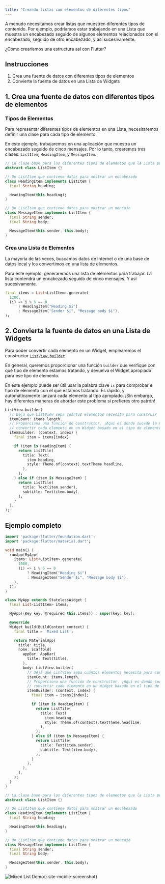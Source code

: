 ```yaml
---
title: "Creando listas con elementos de diferentes tipos"
---
```


A menudo necesitamos crear listas que muestren diferentes tipos de contenido. Por ejemplo, podríamos 
estar trabajando en una Lista que muestra un encabezado seguido de algunos elementos relacionados con 
el encabezado, seguido de otro encabezado, y así sucesivamente.

¿Cómo crearíamos una estructura así con Flutter?

## Instrucciones

  1. Crea una fuente de datos con diferentes tipos de elementos
  2. Convierte la fuente de datos en una Lista de Widgets

## 1. Crea una fuente de datos con diferentes tipos de elementos

### Tipos de Elementos

Para representar diferentes tipos de elementos en una Lista, necesitaremos definir una clase 
para cada tipo de elemento.

En este ejemplo, trabajaremos en una aplicación que muestra un encabezado seguido de 
cinco mensajes. Por lo tanto, crearemos tres clases: `ListItem`, `HeadingItem`, 
y `MessageItem`.

<!-- skip -->
```dart
// La clase base para los diferentes tipos de elementos que la Lista puede contener
abstract class ListItem {}

// Un ListItem que contiene datos para mostrar un encabezado
class HeadingItem implements ListItem {
  final String heading;

  HeadingItem(this.heading);
}

// Un ListItem que contiene datos para mostrar un mensaje
class MessageItem implements ListItem {
  final String sender;
  final String body;

  MessageItem(this.sender, this.body);
}
```

### Crea una Lista de Elementos

La mayoría de las veces, buscamos datos de Internet o de una base de datos local y los convertimos 
en una lista de elementos.
 
Para este ejemplo, generaremos una lista de elementos para trabajar. La lista contendrá un 
encabezado seguido de cinco mensajes. Y así sucesivamente.

<!-- skip -->
```dart
final items = List<ListItem>.generate(
  1200,
  (i) => i % 6 == 0
      ? HeadingItem("Heading $i")
      : MessageItem("Sender $i", "Message body $i"),
);
```

## 2. Convierta la fuente de datos en una Lista de Widgets

Para poder convertir cada elemento en un Widget, emplearemos el 
constructor 
[`ListView.builder`](https://docs.flutter.io/flutter/widgets/ListView/ListView.builder.html).

En general, queremos proporcionar una función `builder` que verifique con qué tipo de 
elemento estamos tratando, y devuelva el Widget apropiado para ese 
tipo de elemento.

En este ejemplo puede ser útil usar la palabra clave `is` para comprobar el tipo de elemento 
con el que estamos tratando. Es rápido, y automáticamente lanzará cada elemento al tipo 
apropiado. ¡Sin embargo, hay diferentes maneras de abordar este problema si 
prefieres otro patrón!

<!-- skip -->
```dart
ListView.builder(
  // Deja que ListView sepa cuántos elementos necesita para construir
  itemCount: items.length,
  // Proporciona una función de constructor. ¡Aquí es donde sucede la magia! Vamos a
  // convertir cada elemento en un Widget basado en el tipo de elemento que es.
  itemBuilder: (context, index) {
    final item = items[index];

    if (item is HeadingItem) {
      return ListTile(
        title: Text(
          item.heading,
          style: Theme.of(context).textTheme.headline,
        ),
      );
    } else if (item is MessageItem) {
      return ListTile(
        title: Text(item.sender),
        subtitle: Text(item.body),
      );
    }
  },
);
```

## Ejemplo completo

```dart
import 'package:flutter/foundation.dart';
import 'package:flutter/material.dart';

void main() {
  runApp(MyApp(
    items: List<ListItem>.generate(
      1000,
      (i) => i % 6 == 0
          ? HeadingItem("Heading $i")
          : MessageItem("Sender $i", "Message body $i"),
    ),
  ));
}

class MyApp extends StatelessWidget {
  final List<ListItem> items;

  MyApp({Key key, @required this.items}) : super(key: key);

  @override
  Widget build(BuildContext context) {
    final title = 'Mixed List';

    return MaterialApp(
      title: title,
      home: Scaffold(
        appBar: AppBar(
          title: Text(title),
        ),
        body: ListView.builder(
          // Deja que ListView sepa cuántos elementos necesita para construir
          itemCount: items.length,
          // Proporciona una función de constructor. ¡Aquí es donde sucede la magia! Vamos a
          // convertir cada elemento en un Widget basado en el tipo de elemento que es.
          itemBuilder: (context, index) {
            final item = items[index];

            if (item is HeadingItem) {
              return ListTile(
                title: Text(
                  item.heading,
                  style: Theme.of(context).textTheme.headline,
                ),
              );
            } else if (item is MessageItem) {
              return ListTile(
                title: Text(item.sender),
                subtitle: Text(item.body),
              );
            }
          },
        ),
      ),
    );
  }
}

// La clase base para los diferentes tipos de elementos que la Lista puede contener
abstract class ListItem {}

// Un ListItem que contiene datos para mostrar un encabezado
class HeadingItem implements ListItem {
  final String heading;

  HeadingItem(this.heading);
}

// Un ListItem que contiene datos para mostrar un mensaje
class MessageItem implements ListItem {
  final String sender;
  final String body;

  MessageItem(this.sender, this.body);
}
```

![Mixed List Demo](/images/cookbook/mixed-list.png){:.site-mobile-screenshot}
